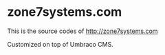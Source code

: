 # zone7systems.com

This is the source codes of http://zone7systems.com

Customized on top of Umbraco CMS.
